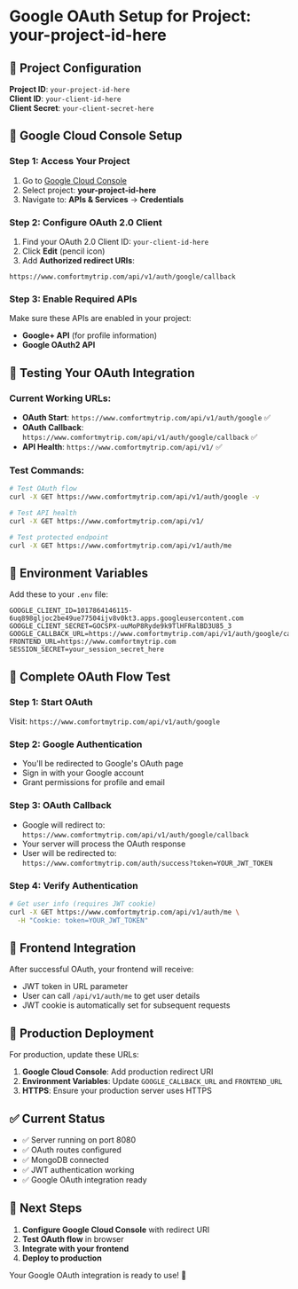 # Google OAuth Setup for Project: your-project-id-here

## 🎯 Project Configuration

**Project ID**: `your-project-id-here`  
**Client ID**: `your-client-id-here`  
**Client Secret**: `your-client-secret-here`

## 🔧 Google Cloud Console Setup

### **Step 1: Access Your Project**
1. Go to [Google Cloud Console](https://console.cloud.google.com/)
2. Select project: **your-project-id-here**
3. Navigate to: **APIs & Services** → **Credentials**

### **Step 2: Configure OAuth 2.0 Client**
1. Find your OAuth 2.0 Client ID: `your-client-id-here`
2. Click **Edit** (pencil icon)
3. Add **Authorized redirect URIs**:

```
https://www.comfortmytrip.com/api/v1/auth/google/callback
```

### **Step 3: Enable Required APIs**
Make sure these APIs are enabled in your project:
- **Google+ API** (for profile information)
- **Google OAuth2 API**

## 🚀 Testing Your OAuth Integration

### **Current Working URLs:**
- **OAuth Start**: `https://www.comfortmytrip.com/api/v1/auth/google` ✅
- **OAuth Callback**: `https://www.comfortmytrip.com/api/v1/auth/google/callback` ✅
- **API Health**: `https://www.comfortmytrip.com/api/v1/` ✅

### **Test Commands:**
```bash
# Test OAuth flow
curl -X GET https://www.comfortmytrip.com/api/v1/auth/google -v

# Test API health
curl -X GET https://www.comfortmytrip.com/api/v1/

# Test protected endpoint
curl -X GET https://www.comfortmytrip.com/api/v1/auth/me
```

## 🔐 Environment Variables

Add these to your `.env` file:
```env
GOOGLE_CLIENT_ID=1017864146115-6uq898gljoc2be49ue77504ijv8v0kt3.apps.googleusercontent.com
GOOGLE_CLIENT_SECRET=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
GOOGLE_CALLBACK_URL=https://www.comfortmytrip.com/api/v1/auth/google/callback
FRONTEND_URL=https://www.comfortmytrip.com
SESSION_SECRET=your_session_secret_here
```

## 🧪 Complete OAuth Flow Test

### **Step 1: Start OAuth**
Visit: `https://www.comfortmytrip.com/api/v1/auth/google`

### **Step 2: Google Authentication**
- You'll be redirected to Google's OAuth page
- Sign in with your Google account
- Grant permissions for profile and email

### **Step 3: OAuth Callback**
- Google will redirect to: `https://www.comfortmytrip.com/api/v1/auth/google/callback`
- Your server will process the OAuth response
- User will be redirected to: `https://www.comfortmytrip.com/auth/success?token=YOUR_JWT_TOKEN`

### **Step 4: Verify Authentication**
```bash
# Get user info (requires JWT cookie)
curl -X GET https://www.comfortmytrip.com/api/v1/auth/me \
  -H "Cookie: token=YOUR_JWT_TOKEN"
```

## 📱 Frontend Integration

After successful OAuth, your frontend will receive:
- JWT token in URL parameter
- User can call `/api/v1/auth/me` to get user details
- JWT cookie is automatically set for subsequent requests

## 🚀 Production Deployment

For production, update these URLs:
1. **Google Cloud Console**: Add production redirect URI
2. **Environment Variables**: Update `GOOGLE_CALLBACK_URL` and `FRONTEND_URL`
3. **HTTPS**: Ensure your production server uses HTTPS

## ✅ Current Status

- ✅ Server running on port 8080
- ✅ OAuth routes configured
- ✅ MongoDB connected
- ✅ JWT authentication working
- ✅ Google OAuth integration ready

## 🎯 Next Steps

1. **Configure Google Cloud Console** with redirect URI
2. **Test OAuth flow** in browser
3. **Integrate with your frontend**
4. **Deploy to production**

Your Google OAuth integration is ready to use! 🎉

